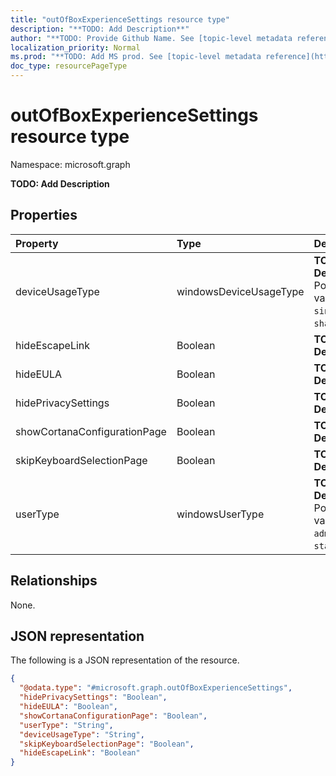```yaml
---
title: "outOfBoxExperienceSettings resource type"
description: "**TODO: Add Description**"
author: "**TODO: Provide Github Name. See [topic-level metadata reference](https://msgo.azurewebsites.net/add/document/guidelines/metadata.html#topic-level-metadata)**"
localization_priority: Normal
ms.prod: "**TODO: Add MS prod. See [topic-level metadata reference](https://msgo.azurewebsites.net/add/document/guidelines/metadata.html#topic-level-metadata)**"
doc_type: resourcePageType
---
```


# outOfBoxExperienceSettings resource type

Namespace: microsoft.graph

**TODO: Add Description**

## Properties
|Property|Type|Description|
|:---|:---|:---|
|deviceUsageType|windowsDeviceUsageType|**TODO: Add Description**. Possible values are: `singleUser`, `shared`.|
|hideEscapeLink|Boolean|**TODO: Add Description**|
|hideEULA|Boolean|**TODO: Add Description**|
|hidePrivacySettings|Boolean|**TODO: Add Description**|
|showCortanaConfigurationPage|Boolean|**TODO: Add Description**|
|skipKeyboardSelectionPage|Boolean|**TODO: Add Description**|
|userType|windowsUserType|**TODO: Add Description**. Possible values are: `administrator`, `standard`.|

## Relationships
None.

## JSON representation
The following is a JSON representation of the resource.
<!-- {
  "blockType": "resource",
  "@odata.type": "microsoft.graph.outOfBoxExperienceSettings"
}
-->
``` json
{
  "@odata.type": "#microsoft.graph.outOfBoxExperienceSettings",
  "hidePrivacySettings": "Boolean",
  "hideEULA": "Boolean",
  "showCortanaConfigurationPage": "Boolean",
  "userType": "String",
  "deviceUsageType": "String",
  "skipKeyboardSelectionPage": "Boolean",
  "hideEscapeLink": "Boolean"
}
```

